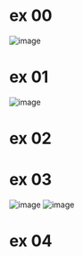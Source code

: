 # ex 00

![image](https://user-images.githubusercontent.com/85561037/180467520-2cc49e92-3bc1-4159-8426-6d835018e963.png)

# ex 01

![image](https://user-images.githubusercontent.com/85561037/180471273-7616ae68-a9ca-4cab-9b0e-1859f0f2dcba.png)

# ex 02

# ex 03
![image](https://user-images.githubusercontent.com/85561037/180890549-652b416e-d3e4-4baf-945d-babd5d1e09db.png)
![image](https://user-images.githubusercontent.com/85561037/180890575-afe7232b-ce06-4df8-89cd-3e0cb8a89be9.png)

# ex 04
